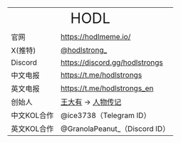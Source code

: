 <table>
  <tr>
  	<td colspan="2" style="text-align:center; font-size:32px;">HODL</td>
  </tr>
  <tr>
  	<td>官网</td>
  	<td><a href="https://hodlmeme.io/">https://hodlmeme.io/</a></td>
  </tr>
  <tr>
  	<td>X(推特)</td>
  	<td><a href="https://twitter.com/hodlstrong_">@hodlstrong_</a></td>
  </tr>
  <tr>
    <td>Discord</td>
    <td><a href="https://discord.gg/hodlstrongs">https://discord.gg/hodlstrongs</a></td>
  </tr>
  <tr>
    <td>中文电报</td>
    <td><a href="https://t.me/hodlstrongs">https://t.me/hodlstrongs</a></td>
  </tr>
  <tr>
    <td>英文电报</td>
    <td><a href="https://t.me/hodlstrongs_en">https://t.me/hodlstrongs_en</a></td>
  </tr>
  <tr>
  	<td>创始人</td>
  	<td><a href="https://twitter.com/youyou5202">王大有</a> -> <a href="/dayou.html">人物传记</a></td>
  </tr>
  <tr>
    <td>中文KOL合作</td>
    <td>@ice3738（Telegram ID）</td>
  </tr>
  <tr>
    <td>英文KOL合作</td>
    <td>@GranolaPeanut_（Discord ID）</td>
  </tr>
</table>